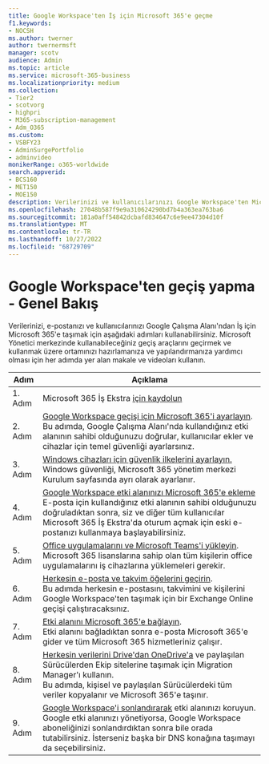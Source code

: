 ```yaml
---
title: Google Workspace'ten İş için Microsoft 365'e geçme
f1.keywords:
- NOCSH
ms.author: twerner
author: twernermsft
manager: scotv
audience: Admin
ms.topic: article
ms.service: microsoft-365-business
ms.localizationpriority: medium
ms.collection:
- Tier2
- scotvorg
- highpri
- M365-subscription-management
- Adm_O365
ms.custom:
- VSBFY23
- AdminSurgePortfolio
- adminvideo
monikerRange: o365-worldwide
search.appverid:
- BCS160
- MET150
- MOE150
description: Verilerinizi ve kullanıcılarınızı Google Workspace'ten Microsoft 365 İş'e nasıl taşıyacağınızı öğrenin.
ms.openlocfilehash: 27048b587f9e9a310624290bd7b4a363ea763ba6
ms.sourcegitcommit: 181a0aff54842dcbafd834647c6e9ee47304d10f
ms.translationtype: MT
ms.contentlocale: tr-TR
ms.lasthandoff: 10/27/2022
ms.locfileid: "68729709"
---
```

# <a name="switch-from-google-workspace---overview"></a>Google Workspace'ten geçiş yapma - Genel Bakış

Verilerinizi, e-postanızı ve kullanıcılarınızı Google Çalışma Alanı'ndan İş için Microsoft 365'e taşımak için aşağıdaki adımları kullanabilirsiniz. Microsoft Yönetici merkezinde kullanabileceğiniz geçiş araçlarını geçirmek ve kullanmak üzere ortamınızı hazırlamanıza ve yapılandırmanıza yardımcı olması için her adımda yer alan makale ve videoları kullanın.


| Adım  |Açıklama  |
|---------|---------|
|1. Adım | Microsoft 365 İş Ekstra [için kaydolun](../admin-overview/sign-up-for-office-365.md)       |
|2. Adım | [Google Workspace geçişi için Microsoft 365'i ayarlayın](set-up-microsoft-365-forgoogle.md). </br> Bu adımda, Google Çalışma Alanı'nda kullandığınız etki alanının sahibi olduğunuzu doğrular, kullanıcılar ekler ve cihazlar için temel güvenliği ayarlarsınız. |
|3. Adım | [Windows cihazları için güvenlik ilkelerini ayarlayın.](../setup/secure-win-10-pcs.md)</br> Windows güvenliği, Microsoft 365 yönetim merkezi Kurulum sayfasında ayrı olarak ayarlanır. |
|4. Adım | [Google Workspace etki alanınızı Microsoft 365'e ekleme](add-google-domain.md) </br> E-posta için kullandığınız etki alanının sahibi olduğunuzu doğruladıktan sonra, siz ve diğer tüm kullanıcılar Microsoft 365 İş Ekstra'da oturum açmak için eski e-postanızı kullanmaya başlayabilirsiniz. |
|5. Adım | [Office uygulamalarını ve Microsoft Teams'i yükleyin](../setup/install-applications.md).</br> Microsoft 365 lisanslarına sahip olan tüm kişilerin office uygulamalarını iş cihazlarına yüklemeleri gerekir.|
|6. Adım | [Herkesin e-posta ve takvim öğelerini geçirin](migrate-email.md).</br> Bu adımda herkesin e-postasını, takvimini ve kişilerini Google Workspace'ten taşımak için bir Exchange Online geçişi çalıştıracaksınız.  |
|7. Adım | [Etki alanını Microsoft 365'e bağlayın](connect-domain-tom365.md). </br> Etki alanını bağladıktan sonra e-posta Microsoft 365'e gider ve tüm Microsoft 365 hizmetleriniz çalışır.|
|8. Adım|[Herkesin verilerini Drive'dan OneDrive'a](migrate-files-migration-manager.md) ve paylaşılan Sürücülerden Ekip sitelerine taşımak için Migration Manager'ı kullanın.</br> Bu adımda, kişisel ve paylaşılan Sürücülerdeki tüm veriler kopyalanır ve Microsoft 365'e taşınır.|
|9. Adım| [Google Workspace'i sonlandırarak](cancel-google.md) etki alanınızı koruyun. </br> Google etki alanınızı yönetiyorsa, Google Workspace aboneliğinizi sonlandırdıktan sonra bile orada tutabilirsiniz. İsterseniz başka bir DNS konağına taşımayı da seçebilirsiniz.|

